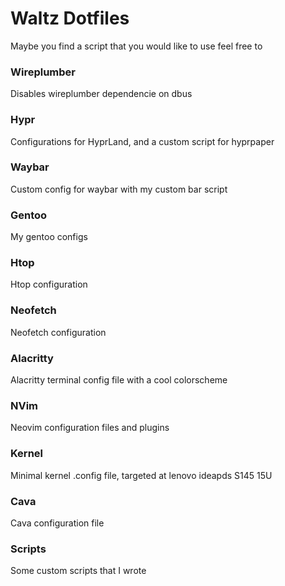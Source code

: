 # Waltz Dotfiles
Maybe you find a script that you would like to use
feel free to

### Wireplumber
Disables wireplumber dependencie on dbus

### Hypr
Configurations for HyprLand, and a custom script for hyprpaper

### Waybar
Custom config for waybar with my custom bar script

### Gentoo
My gentoo configs

### Htop
Htop configuration

### Neofetch
Neofetch configuration

### Alacritty
Alacritty terminal config file with a cool colorscheme

### NVim
Neovim configuration files and plugins

### Kernel
Minimal kernel .config file, targeted at lenovo ideapds S145 15U

### Cava
Cava configuration file

### Scripts
Some custom scripts that I wrote


